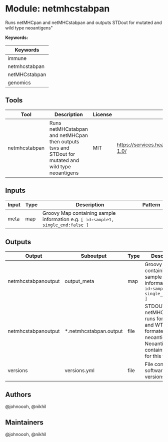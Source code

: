 # Module: netmhcstabpan

Runs netMHCpan and netMHCstabpan and outputs STDout for mutated and wild type neoantigens"

**Keywords:**

| Keywords |
|----------|
| immune |
| netmhcstabpan |
| netMHCstabpan |
| genomics |

## Tools

| Tool | Description | License | Homepage |
|------|-------------|---------|----------|
| netmhcstabpan |  Runs netMHCstabpan and netMHCpan then outputs tsvs and STDout for mutated and wild type neoantigens | MIT | https://services.healthtech.dtu.dk/services/NetMHCstabpan-1.0/ |

## Inputs

| Input | Type | Description | Pattern |
|-------|------|-------------|---------|
| meta | map | Groovy Map containing sample information e.g. `[ id:sample1, single_end:false ]`  |  |

## Outputs

| Output | Suboutput | Type | Description | Pattern |
|--------|-----------|------|-------------|---------|
| netmhcstabpanoutput | output_meta | map | Groovy Map containing sample information e.g. `[ id:sample1, single_end:false ]`  |  |
| netmhcstabpanoutput | *.netmhcstabpan.output | file | STDOUT file of netMHCstabpan runs for MUT and WT.  A poorly formated file of neoantigens. Neoantigenutils contains a parser for this file | *.WT.netmhcstabpan.output,*.MUT.netmhcstabpan.output |
| versions | versions.yml | file | File containing software versions | versions.yml |

## Authors

@johnoooh, @nikhil

## Maintainers

@johnoooh, @nikhil

